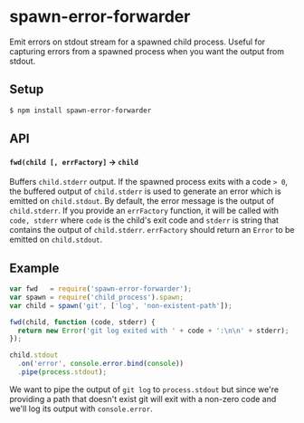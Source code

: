 spawn-error-forwarder
=====================

Emit errors on stdout stream for a spawned child process. Useful for capturing errors from a spawned process when you want the output from stdout. 

## Setup
```bash
$ npm install spawn-error-forwarder
```

## API

#### `fwd(child [, errFactory]` -> `child`

Buffers `child.stderr` output. If the spawned process exits with a code `> 0`, the buffered output of `child.stderr` is used to generate an error which is emitted on `child.stdout`. By default, the error message is the output of `child.stderr`. If you provide an `errFactory` function, it will be called with `code, stderr` where `code` is the child's exit code and `stderr` is string that contains the output of `child.stderr`. `errFactory` should return an `Error` to be emitted on `child.stdout`. 

## Example

```js
var fwd   = require('spawn-error-forwarder');
var spawn = require('child_process').spawn;
var child = spawn('git', ['log', 'non-existent-path']);

fwd(child, function (code, stderr) {
  return new Error('git log exited with ' + code + ':\n\n' + stderr);
});

child.stdout
  .on('error', console.error.bind(console))
  .pipe(process.stdout);
```

We want to pipe the output of `git log` to `process.stdout` but since we're providing a path that doesn't exist git will exit with a non-zero code and we'll log its output with `console.error`. 
